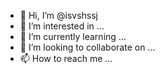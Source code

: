 - 👋 Hi, I’m @isvshssj
- 👀 I’m interested in ...
- 🌱 I’m currently learning ...
- 💞️ I’m looking to collaborate on ...
- 📫 How to reach me ...

<!---
isvshssj/isvshssj is a ✨ special ✨ repository because its `README.md` (this file) appears on your GitHub profile.
You can click the Preview link to take a look at your changes.
--->
